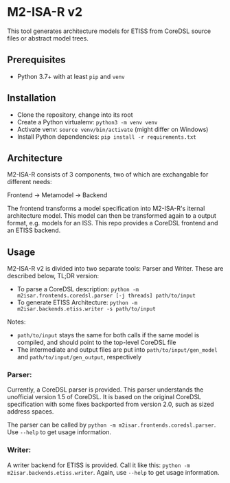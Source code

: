 # M2-ISA-R v2

This tool generates architecture models for ETISS from CoreDSL source files or abstract model trees.

## Prerequisites
- Python 3.7+ with at least `pip` and `venv`

## Installation
- Clone the repository, change into its root
- Create a Python virtualenv: `python3 -m venv venv`
- Activate venv: `source venv/bin/activate` (might differ on Windows)
- Install Python dependencies: `pip install -r requirements.txt`

## Architecture
M2-ISA-R consists of 3 components, two of which are exchangable for different needs:

Frontend -> Metamodel -> Backend

The frontend transforms a model specification into M2-ISA-R's iternal architecture model. This model can then be transformed again to a output format, e.g. models for an ISS. This repo provides a CoreDSL frontend and an ETISS backend.

## Usage
M2-ISA-R v2 is divided into two separate tools: Parser and Writer. These are described below, TL;DR version:

- To parse a CoreDSL description: `python -m m2isar.frontends.coredsl.parser [-j threads] path/to/input`
- To generate ETISS Architecture: `python -m m2isar.backends.etiss.writer -s path/to/input`

Notes:
- `path/to/input` stays the same for both calls if the same model is compiled, and should point to the top-level CoreDSL file
- The intermediate and output files are put into `path/to/input/gen_model` and `path/to/input/gen_output`, respectively

### Parser:
Currently, a CoreDSL parser is provided. This parser understands the unofficial version 1.5 of CoreDSL. It is based on the original CoreDSL specification with some fixes backported from version 2.0, such as sized address spaces.

The parser can be called by `python -m m2isar.frontends.coredsl.parser`. Use `--help` to get usage information.

### Writer:
A writer backend for ETISS is provided. Call it like this: `python -m m2isar.backends.etiss.writer`. Again, use `--help` to get usage information.
